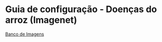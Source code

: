 # Guia de configuração - Doenças do arroz (Imagenet)

[Banco de Imagens](https://www.kaggle.com/shayanriyaz/riceleafs)
